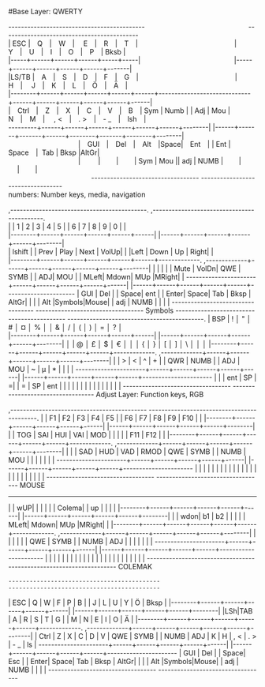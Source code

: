 


   #Base Layer: QWERTY
 
 -------------------------------------------&emsp;&emsp;&emsp;&emsp;&emsp;&emsp;&emsp;&emsp;&emsp;&emsp;&emsp;&emsp;&emsp;&emsp;&emsp;------------------------------------------- <br/>
  | ESC&nbsp;|&emsp;Q&emsp;|&emsp;W&emsp;| &emsp;E&emsp;|&emsp;R&emsp;|&emsp;T&emsp;|&emsp;  &emsp;  &emsp; &emsp; &emsp; &emsp; &emsp;&emsp;&emsp;&emsp;&emsp;&emsp;                          |&emsp;Y&emsp;|&emsp;U&emsp;|&emsp;I&emsp;|&emsp;O&emsp;|&emsp;P&emsp;|&nbsp;Bksb&nbsp;|<br/>
  |-----+------+------+------+-----+-----|&nbsp;&nbsp;&emsp;&emsp;&emsp;&emsp;&emsp;&emsp;&emsp;&emsp;&emsp;&emsp;&emsp;&emsp;&emsp;|-----+------+------+------+------+-------| <br/>
 |LS/TB&nbsp;|&emsp;A&emsp;|&emsp;S&emsp;|&emsp;D&emsp;|&emsp;F&emsp;|&emsp;G&emsp;| &emsp;  &emsp;  &emsp;&emsp;&emsp;&emsp;&emsp;&emsp; &emsp; &emsp; &emsp; &emsp;|&emsp;H&emsp;| &emsp;J&emsp;|&emsp;K&emsp;|&emsp;L&emsp;|&emsp;Ö&emsp;|&emsp;Ä&emsp;| <br/>
  |--------+------+------+------+------+------+-----------------------------+------+------+------+------+------+------| <br/>
 |&emsp;Ctrl&emsp;|&emsp;Z&emsp;|&emsp;X&emsp;|&emsp;C&emsp;|&emsp;V&emsp;|&emsp;B&emsp;|&nbsp;Sym&nbsp;|&nbsp;Numb&nbsp;| |&nbsp;Adj&nbsp;|&nbsp;Mou&nbsp;|   &emsp;N&emsp;|&emsp;M&emsp;|&emsp; , <&emsp;|&emsp;. >&emsp;|&emsp;- _&emsp;|&emsp;lsh&emsp;| <br/>
   ---------+------+------+------+------+------+------+--------|   |------+-------+-------+------+--------+-------+--------+--------|<br/>
&emsp;&emsp;&emsp;&nbsp;&emsp;&emsp;&nbsp;&emsp;&emsp;&nbsp;&emsp;&emsp;&nbsp;|&emsp;GUI&emsp;|&emsp;Del&emsp;|&emsp;Alt&emsp;|Space|&emsp;Ent&emsp;| |&nbsp;Ent&nbsp;|&emsp;Space&emsp;| &nbsp;Tab&nbsp;|&nbsp;Bksp&nbsp;|AltGr| <br/>
&emsp;&emsp;&emsp;&emsp;&nbsp;&emsp;&nbsp;&emsp;&emsp;&nbsp;&emsp;&emsp;&nbsp;| &emsp;&nbsp;&emsp;|&emsp;&nbsp;&emsp;|&emsp;&nbsp;&emsp;|&nbsp;Sym&nbsp;|&nbsp;Mou&nbsp;||&nbsp;adj&nbsp;|&nbsp;NUMB&nbsp;|&emsp;&nbsp;&emsp;|&emsp;&nbsp;&emsp;|&emsp;&nbsp;&emsp;| <br/>
 &emsp;&emsp;&emsp;&emsp;&emsp;&emsp;&emsp;&emsp;&emsp;&emsp;&emsp;&emsp;----------------------------------    ----------------------------------  <br/>
  numbers: Number keys, media, navigation
 
 ,-------------------------------------------.                              ,-------------------------------------------. <br/>
  |        |   1  |  2   |  3   |  4   |  5   |                              |  6   |  7   |  8   |  9   |  0   |        | <br/>
  |--------+------+------+------+------+------|                              |------+------+------+------+------+--------| <br/>
  |   lshift   |      | Prev | Play | Next | VolUp|                          |      |Left | Down | Up   | Right|         | <br/>
  |--------+------+------+------+------+------+-------------.  ,-------------+------+------+------+------+------+--------|
  |        |      |      |      | Mute | VolDn| QWE |  SYMB |  | ADJ| MOU  |        | MLeft| Mdown| MUp  |MRight|        |
   ----------------------+------+------+------+------+------|  |------+------+------+------+------+---------------------- 
                         | GUI  | Del  |      | Space|  ent |  | Enter| Space| Tab  | Bksp | AltGr|
                         |      |      | Alt  |Symbols|Mouse|  | adj | NUMB |      |      |      |
                          ----------------------------------    ---------------------------------- 
 Symbols
   -------------------------------------------                                -------------------------------------------.
  |   BSP  |  !   │  "  │   #  │   ¤  │   %  │                               │  &   │    / │   (  │   )  │  =   │    ?   │    
  |--------+------+------+------+------+------|                              |------+------+------+------+------+--------|
  │        |    @ │  £   │   $  │   €  │      │                              │  {   │  }   │  [   │    ] │   \  │   │    │ 
  |--------+------+------+------+------+------+-------------.  ,-------------+------+------+------+------+------+--------|
  |        |    > |   <  |  ^  |  +    |      |  QWR | NUMB |  |  ADJ |  MOU |  ~   |  µ   |   *  |      |      |        |
   ----------------------+------+------+------+------+------|  |------+------+------+------+------+----------------------
                         |      |      |  ent |  SP   |  =|    |  =   |  SP  |   ent   |      |      |
                         |      |      |      |       |   |    |      |      |         |      |      |
                          ----------------------------------   ---------------------------------- 
  Adjust Layer: Function keys, RGB
 
  ,-------------------------------------------                                -------------------------------------------.
  |        | F1   |  F2  | F3   | F4   | F5   |                              | F6   | F7   |  F8  | F9   | F10  |        |
  |--------+------+------+------+------+------|                              |------+------+------+------+------+--------|
  |        | TOG  | SAI  | HUI  | VAI  | MOD  |                              |      |      |      | F11  | F12  |        |
  |--------+------+------+------+------+------+-------------.  ,-------------+------+------+------+------+------+--------|
  |        |      | SAD  | HUD  | VAD  | RMOD |  QWE | SYMB |  | NUMB |  MOU |      |      |      |      |      |        |
   ----------------------+------+------+------+------+------|  |------+------+------+------+------+---------------------- 
                         |      |      |      |      |      |  |      |      |      |      |      |
                         |      |      |      |      |      |  |      |      |      |      |      |
                          ----------------------------------    ----------------------------------
   MOUSE
  
   -------------------------------------------                                 ------------------------------------------- 
   |        |   wUP|      |      |      |      |                              |  Colema|    |  up  |      |      |        |
   |--------+------+------+------+------+------|                              |------+------+------+------+------+--------|
   |        |  wdon| b1   |  b2  |      |      |                              |      | MLeft| Mdown| MUp  |MRight|        |
   |--------+------+------+------+------+------+-------------.  ,-------------+------+------+------+------+------+--------|
   |        |      |      |      |      |        QWE | SYMB |  | NUMB |  ADJ |       |      |      |      |      |        |
   ----------------------+------+------+------+------+------|  |------+------+------+------+------+---------------------- 
                          |      |      |      |      |      |  |      |      |      |      |      |
                          |      |      |      |      |      |  |      |      |      |      |      |
                           ----------------------------------    ---------------------------------- 
  COLEMAK
  
    -------------------------------------------                                ------------------------------------------- 
   |  ESC   |   Q  |  W   |   F  |   P  |  B   |                              |   J  |   L  |   U  |   Y  |  Ö   |  Bksp  |
   |--------+------+------+------+------+------|                              |------+------+------+------+------+--------|
   |LSh|TAB |  A   |   R  |   S  |   T  |  G   |                              |   M  |   N  |  E   |   I  |  O   |   Ä    |
   |--------+------+------+------+------+------+-------------.  ,-------------+------+------+------+------+------+--------|
   |  Ctrl  |   Z  |   X  |   C  |   D  |  V   | QWE | SYMB |  | NUMB |  ADJ  |   K  |   H  | , < | . >   |  - _   |  ls  |
   ----------------------+------+------+------+------+------|  |------+------+------+------+------+---------------------- 
                        | GUI  | Del  |      | Space| Esc  |  | Enter| Space| Tab  | Bksp | AltGr|
                        |      |      | Alt  |Symbols|Mouse|  | adj | NUMB |      |      |      |
                         ----------------------------------    ----------------------------------
